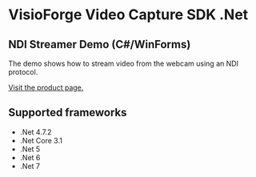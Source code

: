 ﻿# VisioForge Video Capture SDK .Net

## NDI Streamer Demo (C#/WinForms)

The demo shows how to stream video from the webcam using an NDI protocol.

[Visit the product page.](https://www.visioforge.com/video-capture-sdk-net)

## Supported frameworks

* .Net 4.7.2
* .Net Core 3.1
* .Net 5
* .Net 6
* .Net 7 